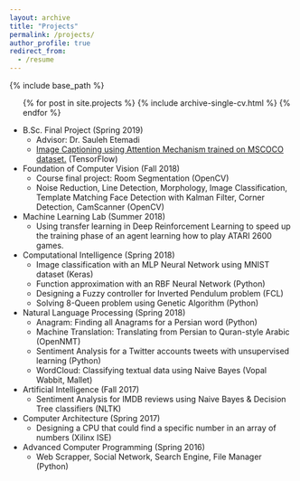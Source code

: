 ```yaml
---
layout: archive
title: "Projects"
permalink: /projects/
author_profile: true
redirect_from:
  - /resume
---
```


{% include base_path %}

<ul>
    {% for post in site.projects %}
        {% include archive-single-cv.html %}
    {% endfor %}
</ul>

* B.Sc. Final Project (Spring 2019)
    * Advisor: Dr. Sauleh Etemadi
    * [Image Captioning using Attention Mechanism trained on MSCOCO dataset.](https://sor8sh.github.io/projects/BSc-Final-Project.md) (TensorFlow)
* Foundation of Computer Vision (Fall 2018)
    * Course final project: Room Segmentation (OpenCV)
    * Noise Reduction, Line Detection, Morphology, Image Classification, Template Matching Face Detection with Kalman Filter, Corner Detection, CamScanner (OpenCV)
* Machine Learning Lab (Summer 2018)
    * Using transfer learning in Deep Reinforcement Learning to speed up the training phase of an agent learning how to play ATARI 2600 games.
* Computational Intelligence (Spring 2018)
    * Image classification with an MLP Neural Network using MNIST dataset (Keras)
    * Function approximation with an RBF Neural Network (Python)
    * Designing a Fuzzy controller for Inverted Pendulum problem (FCL)
    * Solving 8-Queen problem using Genetic Algorithm (Python)
* Natural Language Processing (Spring 2018)
    * Anagram: Finding all Anagrams for a Persian word (Python)
    * Machine Translation: Translating from Persian to Quran-style Arabic (OpenNMT)
    * Sentiment Analysis for a Twitter accounts tweets with unsupervised learning (Python)
    * WordCloud: Classifying textual data using Naive Bayes (Vopal Wabbit, Mallet)
* Artificial Intelligence (Fall 2017)
    * Sentiment Analysis for IMDB reviews using Naive Bayes & Decision Tree classifiers (NLTK)
* Computer Architecture (Spring 2017)
    * Designing a CPU that could find a specific number in an array of numbers (Xilinx ISE)
* Advanced Computer Programming (Spring 2016)
    * Web Scrapper, Social Network, Search Engine, File Manager (Python)